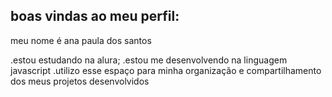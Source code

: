 ## boas vindas ao meu perfil:

meu nome é ana paula dos santos

.estou estudando na alura;
.estou me desenvolvendo na linguagem javascript 
.utilizo esse espaço para minha organização e compartilhamento dos meus projetos desenvolvidos 
